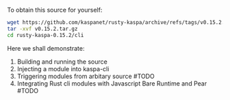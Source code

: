 To obtain this source for yourself:
```bash
wget https://github.com/kaspanet/rusty-kaspa/archive/refs/tags/v0.15.2.tar.gz
tar -xvf v0.15.2.tar.gz
cd rusty-kaspa-0.15.2/cli
```

Here we shall demonstrate:
1. Building and running the source
2. Injecting a module into kaspa-cli
3. Triggering modules from arbitary source #TODO
4. Integrating Rust cli modules with Javascript Bare Runtime and Pear #TODO
